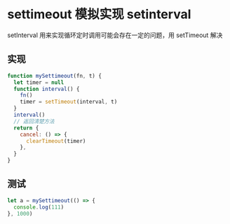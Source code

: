 # settimeout 模拟实现 setinterval

setInterval 用来实现循环定时调用可能会存在一定的问题，用 setTimeout 解决

## 实现

```js
function mySettimeout(fn, t) {
  let timer = null
  function interval() {
    fn()
    timer = setTimeout(interval, t)
  }
  interval()
  // 返回清楚方法
  return {
    cancel: () => {
      clearTimeout(timer)
    },
  }
}
```

## 测试

```js
let a = mySettimeout(() => {
  console.log(111)
}, 1000)
```
